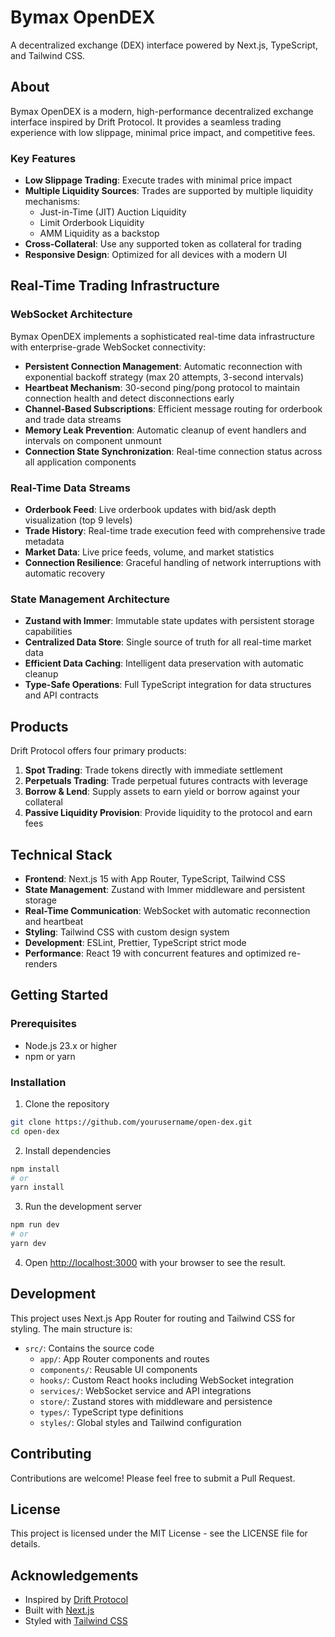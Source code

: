 # Bymax OpenDEX

A decentralized exchange (DEX) interface powered by Next.js, TypeScript, and Tailwind CSS.

## About

Bymax OpenDEX is a modern, high-performance decentralized exchange interface inspired by Drift Protocol. It provides a seamless trading experience with low slippage, minimal price impact, and competitive fees.

### Key Features

- **Low Slippage Trading**: Execute trades with minimal price impact
- **Multiple Liquidity Sources**: Trades are supported by multiple liquidity mechanisms:
  - Just-in-Time (JIT) Auction Liquidity
  - Limit Orderbook Liquidity
  - AMM Liquidity as a backstop
- **Cross-Collateral**: Use any supported token as collateral for trading
- **Responsive Design**: Optimized for all devices with a modern UI

## Real-Time Trading Infrastructure

### WebSocket Architecture

Bymax OpenDEX implements a sophisticated real-time data infrastructure with enterprise-grade WebSocket connectivity:

- **Persistent Connection Management**: Automatic reconnection with exponential backoff strategy (max 20 attempts, 3-second intervals)
- **Heartbeat Mechanism**: 30-second ping/pong protocol to maintain connection health and detect disconnections early
- **Channel-Based Subscriptions**: Efficient message routing for orderbook and trade data streams
- **Memory Leak Prevention**: Automatic cleanup of event handlers and intervals on component unmount
- **Connection State Synchronization**: Real-time connection status across all application components

### Real-Time Data Streams

- **Orderbook Feed**: Live orderbook updates with bid/ask depth visualization (top 9 levels)
- **Trade History**: Real-time trade execution feed with comprehensive trade metadata
- **Market Data**: Live price feeds, volume, and market statistics
- **Connection Resilience**: Graceful handling of network interruptions with automatic recovery

### State Management Architecture

- **Zustand with Immer**: Immutable state updates with persistent storage capabilities
- **Centralized Data Store**: Single source of truth for all real-time market data
- **Efficient Data Caching**: Intelligent data preservation with automatic cleanup
- **Type-Safe Operations**: Full TypeScript integration for data structures and API contracts

## Products

Drift Protocol offers four primary products:

1. **Spot Trading**: Trade tokens directly with immediate settlement
2. **Perpetuals Trading**: Trade perpetual futures contracts with leverage
3. **Borrow & Lend**: Supply assets to earn yield or borrow against your collateral
4. **Passive Liquidity Provision**: Provide liquidity to the protocol and earn fees

## Technical Stack

- **Frontend**: Next.js 15 with App Router, TypeScript, Tailwind CSS
- **State Management**: Zustand with Immer middleware and persistent storage
- **Real-Time Communication**: WebSocket with automatic reconnection and heartbeat
- **Styling**: Tailwind CSS with custom design system
- **Development**: ESLint, Prettier, TypeScript strict mode
- **Performance**: React 19 with concurrent features and optimized re-renders

## Getting Started

### Prerequisites

- Node.js 23.x or higher
- npm or yarn

### Installation

1. Clone the repository

```bash
git clone https://github.com/yourusername/open-dex.git
cd open-dex
```

2. Install dependencies

```bash
npm install
# or
yarn install
```

3. Run the development server

```bash
npm run dev
# or
yarn dev
```

4. Open [http://localhost:3000](http://localhost:3000) with your browser to see the result.

## Development

This project uses Next.js App Router for routing and Tailwind CSS for styling. The main structure is:

- `src/`: Contains the source code
  - `app/`: App Router components and routes
  - `components/`: Reusable UI components
  - `hooks/`: Custom React hooks including WebSocket integration
  - `services/`: WebSocket service and API integrations
  - `store/`: Zustand stores with middleware and persistence
  - `types/`: TypeScript type definitions
  - `styles/`: Global styles and Tailwind configuration

## Contributing

Contributions are welcome! Please feel free to submit a Pull Request.

## License

This project is licensed under the MIT License - see the LICENSE file for details.

## Acknowledgements

- Inspired by [Drift Protocol](https://www.drift.trade/)
- Built with [Next.js](https://nextjs.org/)
- Styled with [Tailwind CSS](https://tailwindcss.com/)

